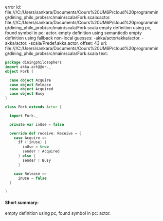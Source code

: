 error id: file:///C:/Users/sankara/Documents/Cours%20UM6P/cloud%20programming/dining_philo_prob/src/main/scala/Fork.scala:actor.
file:///C:/Users/sankara/Documents/Cours%20UM6P/cloud%20programming/dining_philo_prob/src/main/scala/Fork.scala
empty definition using pc, found symbol in pc: actor.
empty definition using semanticdb
empty definition using fallback
non-local guesses:
	 -akka/actor/akka/actor.
	 -akka/actor.
	 -scala/Predef.akka.actor.
offset: 43
uri: file:///C:/Users/sankara/Documents/Cours%20UM6P/cloud%20programming/dining_philo_prob/src/main/scala/Fork.scala
text:
```scala
package diningphilosophers
import akka.act@@or._
object Fork {

  case object Acquire
  case object Release
  case object Acquired
  case object Busy
}

class Fork extends Actor {

  import Fork._

  private var inUse = false

  override def receive: Receive = {
    case Acquire =>
      if (!inUse) {
        inUse = true
        sender ! Acquired
      } else {
        sender ! Busy
      }

    case Release =>
      inUse = false
  }

}

```


#### Short summary: 

empty definition using pc, found symbol in pc: actor.